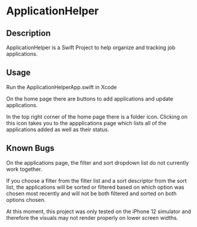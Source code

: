 # ApplicationHelper

## Description

ApplicationHelper is a Swift Project to help organize and tracking job applications.

## Usage

Run the ApplicationHelperApp.swift in Xcode

On the home page there are buttons to add applications and update applications.

In the top right corner of the home page there is a folder icon.
Clicking on this icon takes you to the appplications page which lists all of the applications added as well as their status.

## Known Bugs

On the applications page, the filter and sort dropdown list do not currently work together.  

If you choose a filter from the filter list and a sort descriptor from the sort list, the applications will be sorted or filtered based on which option was chosen most recently and will not be both filtered and sorted on both options chosen.

At this moment, this project was only tested on the iPhone 12 simulator and therefore the visuals may not render properly on lower screen widths.
